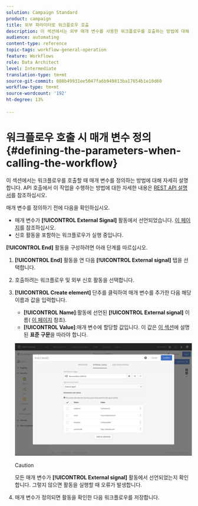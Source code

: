 ```yaml
---
solution: Campaign Standard
product: campaign
title: 외부 파라미터로 워크플로우 호출
description: 이 섹션에서는 외부 매개 변수를 사용한 워크플로우를 호출하는 방법에 대해 자세히 설명합니다.
audience: automating
content-type: reference
topic-tags: workflow-general-operation
feature: Workflows
role: Data Architect
level: Intermediate
translation-type: tm+mt
source-git-commit: 088b49931ee5047fa6b949813ba17654b1e10d60
workflow-type: tm+mt
source-wordcount: '192'
ht-degree: 13%

---
```



# 워크플로우 호출 시 매개 변수 정의 {#defining-the-parameters-when-calling-the-workflow}

이 섹션에서는 워크플로우를 호출할 때 매개 변수를 정의하는 방법에 대해 자세히 설명합니다. API 호출에서 이 작업을 수행하는 방법에 대한 자세한 내용은 [REST API 설명서](../../api/using/triggering-a-signal-activity.md)를 참조하십시오.

매개 변수를 정의하기 전에 다음을 확인하십시오.

* 매개 변수가 **[!UICONTROL External Signal]** 활동에서 선언되었습니다. [이 페이지](../../automating/using/declaring-parameters-external-signal.md)를 참조하십시오.
* 신호 활동을 포함하는 워크플로우가 실행 중입니다.

**[!UICONTROL End]** 활동을 구성하려면 아래 단계를 따르십시오.

1. **[!UICONTROL End]** 활동을 연 다음 **[!UICONTROL External signal]** 탭을 선택합니다.
1. 호출하려는 워크플로우 및 외부 신호 활동을 선택합니다.
1. **[!UICONTROL Create element]** 단추를 클릭하여 매개 변수를 추가한 다음 해당 이름과 값을 입력합니다.

   * **[!UICONTROL Name]**:활동에 선언된  **[!UICONTROL External signal]** 이름( [이 페이지](../../automating/using/declaring-parameters-external-signal.md) 참조).
   * **[!UICONTROL Value]**:매개 변수에 할당할 값입니다. 이 값은 [이 섹션](../../automating/using/advanced-expression-editing.md#standard-syntax)에 설명된 **표준 구문**&#x200B;을 따라야 합니다.

   ![](assets/extsignal_definingparameters_2.png)

   >[!CAUTION]
   >
   >모든 매개 변수가 **[!UICONTROL External signal]** 활동에서 선언되었는지 확인합니다. 그렇지 않으면 활동을 실행할 때 오류가 발생합니다.

1. 매개 변수가 정의되면 활동을 확인한 다음 워크플로우를 저장합니다.
